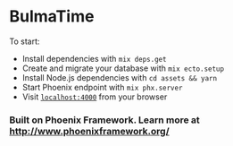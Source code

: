 # BulmaTime

To start:

  * Install dependencies with `mix deps.get`
  * Create and migrate your database with `mix ecto.setup`
  * Install Node.js dependencies with `cd assets && yarn`
  * Start Phoenix endpoint with `mix phx.server`
  * Visit [`localhost:4000`](http://localhost:4000) from your browser

### Built on Phoenix Framework. Learn more at http://www.phoenixframework.org/
